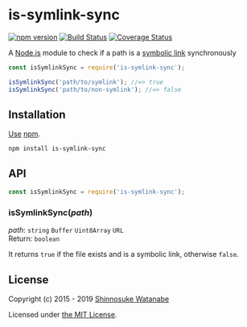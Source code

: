 # is-symlink-sync

[![npm version](https://img.shields.io/npm/v/is-symlink-sync.svg)](https://www.npmjs.com/package/is-symlink-sync)
[![Build Status](https://travis-ci.com/shinnn/is-symlink-sync.svg?branch=master)](https://travis-ci.com/shinnn/is-symlink-sync)
[![Coverage Status](https://img.shields.io/coveralls/shinnn/is-symlink-sync.svg)](https://coveralls.io/r/shinnn/is-symlink-sync)

A [Node.js](https://nodejs.org) module to check if a path is a [symbolic link](https://en.wikipedia.org/wiki/Symbolic_link) synchronously

```javascript
const isSymlinkSync = require('is-symlink-sync');

isSymlinkSync('path/to/symlink'); //=> true
isSymlinkSync('path/to/non-symlink'); //=> false
```

## Installation

[Use](https://docs.npmjs.com/cli/install) [npm](https://docs.npmjs.com/about-npm/).

```
npm install is-symlink-sync
```

## API

```javascript
const isSymlinkSync = require('is-symlink-sync');
```

### isSymlinkSync(*path*)

*path*: `string` `Buffer` `Uint8Array` `URL`  
Return: `boolean`

It returns `true` if the file exists and is a symbolic link, otherwise `false`.

## License

Copyright (c) 2015 - 2019 [Shinnosuke Watanabe](https://github.com/shinnn)

Licensed under [the MIT License](./LICENSE).
